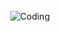 <div style="height: 100vh; display: flex; justify-content: center; align-items: center; text-align:center">
  <img alt="Coding" src="https://user-images.githubusercontent.com/58109796/233058941-9dd6c50a-a5ea-45fd-b788-c3bb8e00bffe.gif" style="max-width: 50%; max-height:50%; display: inline-block; position: absolute; top: 50%; left: 50%; transform: translate(-50%, -50%);">
</div>

# 💫 About Me:
🔭 I’m currently working on FullStack Projects<br>🌱 I’m currently learning MERN and Tailwind CSS<br>👯 I’m looking to collaborate on Logical and Problem Solving<br>🤝 I’m looking for help with Doing New Projects<br>💬 Ask me about my transition from being an Operating Engineer in the tire manufacturing industry to embarking on a journey in tech, or anything related to fullstack development and the MERN stack. I'm always excited to share my experiences and learn from others.<br>📫 Reach me on shanmugamrskfamily@gmail.com


## 🌐 Socials:
[![LinkedIn](https://img.shields.io/badge/LinkedIn-%230077B5.svg?logo=linkedin&logoColor=white)](https://linkedin.com/in/shanmugamrskfamily) 


# 💻 Tech Stack:
![React](https://img.shields.io/badge/react-%2320232a.svg?style=plastic&logo=react&logoColor=%2361DAFB) ![MongoDB](https://img.shields.io/badge/MongoDB-%234ea94b.svg?style=plastic&logo=mongodb&logoColor=white) ![NodeJS](https://img.shields.io/badge/node.js-6DA55F?style=plastic&logo=node.js&logoColor=white) ![JavaScript](https://img.shields.io/badge/javascript-%23323330.svg?style=plastic&logo=javascript&logoColor=%23F7DF1E) ![Bootstrap](https://img.shields.io/badge/bootstrap-%238511FA.svg?style=plastic&logo=bootstrap&logoColor=white) ![HTML5](https://img.shields.io/badge/html5-%23E34F26.svg?style=plastic&logo=html5&logoColor=white) ![NPM](https://img.shields.io/badge/NPM-%23CB3837.svg?style=plastic&logo=npm&logoColor=white) ![Ant-Design](https://img.shields.io/badge/-AntDesign-%230170FE?style=plastic&logo=ant-design&logoColor=white) ![Express.js](https://img.shields.io/badge/express.js-%23404d59.svg?style=plastic&logo=express&logoColor=%2361DAFB) ![JWT](https://img.shields.io/badge/JWT-black?style=plastic&logo=JSON%20web%20tokens) ![Nodemon](https://img.shields.io/badge/NODEMON-%23323330.svg?style=plastic&logo=nodemon&logoColor=%BBDEAD) ![React Router](https://img.shields.io/badge/React_Router-CA4245?style=plastic&logo=react-router&logoColor=white) ![Socket.io](https://img.shields.io/badge/Socket.io-black?style=plastic&logo=socket.io&badgeColor=010101) ![TailwindCSS](https://img.shields.io/badge/tailwindcss-%2338B2AC.svg?style=plastic&logo=tailwind-css&logoColor=white) ![Vite](https://img.shields.io/badge/vite-%23646CFF.svg?style=plastic&logo=vite&logoColor=white) ![MySQL](https://img.shields.io/badge/mysql-%2300000f.svg?style=plastic&logo=mysql&logoColor=white)
# 📊 GitHub Stats: <img src="https://camo.githubusercontent.com/1d1ced7cff921b9418befdc937994db323b1787f2c6b2be5f389ec82f1c37af7/68747470733a2f2f6b6f6d617265762e636f6d2f67687076632f3f757365726e616d653d6d7376696a6179616b756d617231266c6162656c3d50726f66696c65253230766965777326636f6c6f723d306537356236267374796c653d666c6174" alt="shanmugamrskfamily" data-canonical-src="https://komarev.com/ghpvc/?username=shanmugamrskfamily&amp;label=Profile%20views&amp;color=0e75b6&amp;style=flat" style="max-width: 100%;"/>
![](https://github-readme-stats.vercel.app/api?username=shanmugamrskfamily&theme=radical&hide_border=false&include_all_commits=false&count_private=false)<br/>
![](https://github-readme-streak-stats.herokuapp.com/?user=shanmugamrskfamily&theme=radical&hide_border=false)<br/>
![](https://github-readme-stats.vercel.app/api/top-langs/?username=shanmugamrskfamily&theme=radical&hide_border=false&include_all_commits=false&count_private=false&layout=compact)

## 🏆 GitHub Trophies
![](https://github-profile-trophy.vercel.app/?username=shanmugamrskfamily&theme=radical&no-frame=false&no-bg=false&margin-w=4)

### ✍️ Random Dev Quote
![](https://quotes-github-readme.vercel.app/api?type=horizontal&theme=radical)

### 🔝 Top Contributed Repo
![](https://github-contributor-stats.vercel.app/api?username=shanmugamrskfamily&limit=5&theme=radical&combine_all_yearly_contributions=true)

### 😂 Random Dev Meme
<img src='https://randommeme-five.vercel.app/' style="height: 400px;"/>

---


